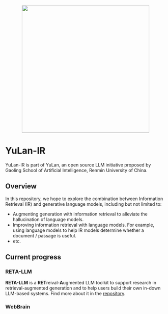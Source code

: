 <p align="center">
<img src="https://github.com/RUC-GSAI/YuLan-IR/blob/main/yulan.jpg" width="400px">
</p>

# YuLan-IR

YuLan-IR is part of YuLan, an open source LLM initiative proposed by Gaoling School of Artificial Intelligence, Renmin University of China. 

## Overview

In this repository, we hope to explore the combination between Information Retrieval (IR) and generative language models, including but not limited to: 
- Augmenting generation with information retrieval to alleviate the hallucination of language models.
- Improving information retrieval with language models. For example, using language models to help IR models determine whether a document / passage is useful.
- etc.

## Current progress

### RETA-LLM
**RETA-LLM** is a **RET**reival-**A**ugmented LLM toolkit to support research in retrieval-augmented generation and to help users build their own in-down LLM-based systems. Find more about it in the [repository](https://github.com/RUC-GSAI/YuLan-IR/tree/main/RETA-LLM).

### WebBrain
